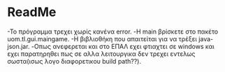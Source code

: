 # ReadMe
-Το πρόγραμμα τρεχει χωρίς καvένα error.
-Η main βρίσκετε στο πακέτο uom.tl.gui.maingame.
-H βιβλιοθήκη που απαιτείται για να τρέξει java-json.jar.
-Οπως ανεφερεται και στο ΕΠΑΛ εχει φτιαχτει σε windows και εχει παρατηρηθει πως σε αλλα λειτουργικα δεν 
τρεχει εντελως σωστα(ισως λογο διαφορετικου build path??).
